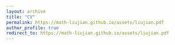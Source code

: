 ```yaml
---
layout: archive
title: "CV"
permalink: https://math-liujian.github.io/assets/liujian.pdf
author_profile: true
redirect_to: https://math-liujian.github.io/assets/liujian.pdf
---
```




